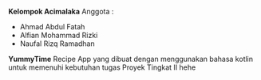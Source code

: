 **Kelompok Acimalaka**
Anggota :
- Ahmad Abdul Fatah
- Alfian Mohammad Rizki
- Naufal Rizq Ramadhan

**YummyTime**
Recipe App yang dibuat dengan menggunakan bahasa kotlin untuk memenuhi kebutuhan tugas Proyek Tingkat II hehe
